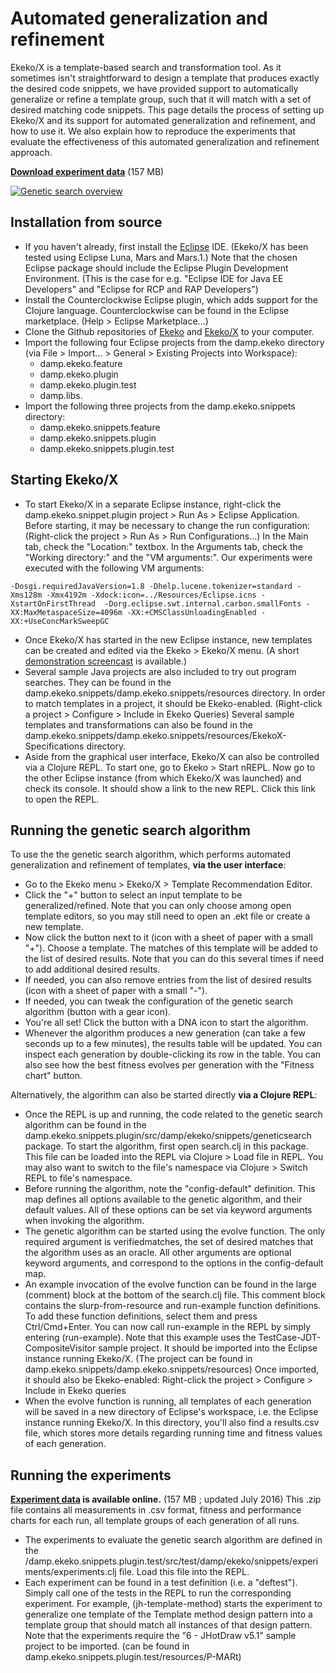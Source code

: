 # Automated generalization and refinement

Ekeko/X is a template-based search and transformation tool. As it sometimes isn't straightforward to design a template that produces exactly the desired code snippets, we have provided support to automatically generalize or refine a template group, such that it will match with a set of desired matching code snippets. This page details the process of setting up Ekeko/X and its support for automated generalization and refinement, and how to use it. We also explain how to reproduce the experiments that evaluate the effectiveness of this automated generalization and refinement approach.

**[Download experiment data](http://soft.vub.ac.be/~tmoldere/ekekox/experiment%20data.zip)** (157 MB)

[![Genetic search overview](https://raw.githubusercontent.com/cderoove/damp.ekeko.snippets/master/damp.ekeko.snippets.plugin/resources/gensearch-movie.png)](https://www.youtube.com/watch?v=mWslpM8WuPs)

## Installation from source

* If you haven't already, first install the [Eclipse](https://www.eclipse.org) IDE. (Ekeko/X has been tested using Eclipse Luna, Mars and Mars.1.) Note that the chosen Eclipse package should include the Eclipse Plugin Development Environment. (This is the case for e.g. "Eclipse IDE for Java EE Developers" and "Eclipse for RCP and RAP Developers")
* Install the Counterclockwise Eclipse plugin, which adds support for the Clojure language. Counterclockwise can be found in the Eclipse marketplace. (Help > Eclipse Marketplace...)
* Clone the Github repositories of [Ekeko](https://github.com/cderoove/damp.ekeko) and [Ekeko/X](https://github.com/cderoove/damp.ekeko.snippets) to your computer.
* Import the following four Eclipse projects from the damp.ekeko directory (via File > Import... > General > Existing Projects into Workspace): 
  * damp.ekeko.feature
  * damp.ekeko.plugin
  * damp.ekeko.plugin.test
  * damp.libs. 
* Import the following three projects from the damp.ekeko.snippets directory:
  * damp.ekeko.snippets.feature
  * damp.ekeko.snippets.plugin
  * damp.ekeko.snippets.plugin.test

## Starting Ekeko/X

* To start Ekeko/X in a separate Eclipse instance, right-click the damp.ekeko.snippet.plugin project > Run As > Eclipse Application. Before starting, it may be necessary to change the run configuration: (Right-click the project > Run As > Run Configurations...) In the Main tab, check the "Location:" textbox. In the Arguments tab, check the "Working directory:" and the "VM arguments:". Our experiments were executed with the following VM arguments:

``-Dosgi.requiredJavaVersion=1.8 -Dhelp.lucene.tokenizer=standard -Xms128m -Xmx4192m -Xdock:icon=../Resources/Eclipse.icns -XstartOnFirstThread  -Dorg.eclipse.swt.internal.carbon.smallFonts -XX:MaxMetaspaceSize=4096m -XX:+CMSClassUnloadingEnabled -XX:+UseConcMarkSweepGC``

* Once Ekeko/X has started in the new Eclipse instance, new templates can be created and edited via the Ekeko > Ekeko/X menu. (A short [demonstration screencast](https://www.youtube.com/watch?v=CXNKyBIuAv8&feature=youtu.be) is available.)
* Several sample Java projects are also included to try out program searches. They can be found in the damp.ekeko.snippets/damp.ekeko.snippets/resources directory. In order to match templates in a project, it should be Ekeko-enabled. (Right-click a project > Configure > Include in Ekeko Queries) Several sample templates and transformations can also be found in the damp.ekeko.snippets/damp.ekeko.snippets/resources/EkekoX-Specifications directory.
* Aside from the graphical user interface, Ekeko/X can also be controlled via a Clojure REPL. To start one, go to Ekeko > Start nREPL. Now go to the other Eclipse instance (from which Ekeko/X was launched) and check its console. It should show a link to the new REPL. Click this link to open the REPL.

## Running the genetic search algorithm

To use the the genetic search algorithm, which performs automated generalization and refinement of templates, **via the user interface**:

* Go to the Ekeko menu > Ekeko/X > Template Recommendation Editor.
* Click the "+" button to select an input template to be generalized/refined. Note that you can only choose among open template editors, so you may still need to open an .ekt file or create a new template.
* Now click the button next to it (icon with a sheet of paper with a small "+"). Choose a template. The matches of this template will be added to the list of desired results. Note that you can do this several times if need to add additional desired results.
* If needed, you can also remove entries from the list of desired results (icon with a sheet of paper with a small "-").
* If needed, you can tweak the configuration of the genetic search algorithm (button with a gear icon).
* You're all set! Click the button with a DNA icon to start the algorithm.
* Whenever the algorithm produces a new generation (can take a few seconds up to a few minutes), the results table will be updated. You can inspect each generation by double-clicking its row in the table. You can also see how the best fitness evolves per generation with the "Fitness chart" button.

Alternatively, the algorithm can also be started directly **via a Clojure REPL**:

* Once the REPL is up and running, the code related to the genetic search algorithm can be found in the damp.ekeko.snippets.plugin/src/damp/ekeko/snippets/geneticsearch package. To start the algorithm, first open search.clj in this package. This file can be loaded into the REPL via Clojure > Load file in REPL. You may also want to switch to the file's namespace via Clojure > Switch REPL to file's namespace.
* Before running the algorithm, note the "config-default" definition. This map defines all options available to the genetic algorithm, and their default values. All of these options can be set via keyword arguments when invoking the algorithm.
* The genetic algorithm can be started using the evolve function. The only required argument is verifiedmatches, the set of desired matches that the algorithm uses as an oracle. All other arguments are optional keyword arguments, and correspond to the options in the config-default map.
* An example invocation of the evolve function can be found in the large (comment) block at the bottom of the search.clj file. This comment block contains the slurp-from-resource and run-example function definitions. To add these function definitions, select them and press Ctrl/Cmd+Enter. You can now call run-example in the REPL by simply entering (run-example). Note that this example uses the TestCase-JDT-CompositeVisitor sample project. It should be imported into the Eclipse instance running Ekeko/X. (The project can be found in damp.ekeko.snippets/damp.ekeko.snippets/resources) Once imported, it should also be Ekeko-enabled: Right-click the project > Configure > Include in Ekeko queries
* When the evolve function is running, all templates of each generation will be saved in a new directory of Eclipse's workspace, i.e. the Eclipse instance running Ekeko/X. In this directory, you'll also find a results.csv file, which stores more details regarding running time and fitness values of each generation.

## Running the experiments

**[Experiment data](http://soft.vub.ac.be/~tmoldere/ekekox/experiment%20data.zip) is available online.** (157 MB ; updated July 2016) This .zip file contains all measurements in .csv format, fitness and performance charts for each run, all template groups of each generation of all runs.

* The experiments to evaluate the genetic search algorithm are defined in the /damp.ekeko.snippets.plugin.test/src/test/damp/ekeko/snippets/experiments/experiments.clj file. Load this file into the REPL.
* Each experiment can be found in a test definition (i.e. a "deftest"). Simply call one of the tests in the REPL to run the corresponding experiment. For example, (jh-template-method) starts the experiment to generalize one template of the Template method design pattern into a template group that should match all instances of that design pattern. Note that the experiments require the "6 - JHotDraw v5.1" sample project to be imported. (can be found in damp.ekeko.snippets.plugin.test/resources/P-MARt)
